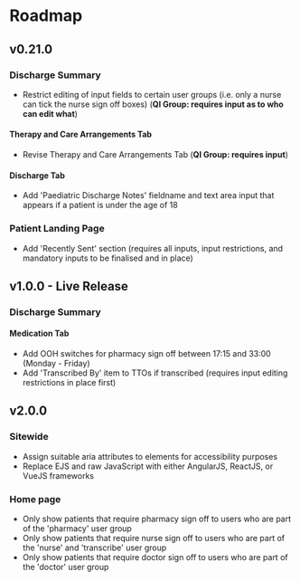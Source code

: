 # Roadmap

## v0.21.0

### Discharge Summary

-   Restrict editing of input fields to certain user groups (i.e. only a nurse can tick the nurse sign off boxes) (**QI Group: requires input as to who can edit what**)

#### Therapy and Care Arrangements Tab

-   Revise Therapy and Care Arrangements Tab (**QI Group: requires input**)

#### Discharge Tab

-   Add 'Paediatric Discharge Notes' fieldname and text area input that appears if a patient is under the age of 18

### Patient Landing Page

-   Add 'Recently Sent' section (requires all inputs, input restrictions, and mandatory inputs to be finalised and in place)

## v1.0.0 - Live Release

### Discharge Summary

#### Medication Tab

-   Add OOH switches for pharmacy sign off between 17:15 and 33:00 (Monday - Friday)
-   Add 'Transcribed By' item to TTOs if transcribed (requires input editing restrictions in place first)

## v2.0.0

### Sitewide

-   Assign suitable aria attributes to elements for accessibility purposes
-   Replace EJS and raw JavaScript with either AngularJS, ReactJS, or VueJS frameworks

### Home page

-   Only show patients that require pharmacy sign off to users who are part of the 'pharmacy' user group
-   Only show patients that require nurse sign off to users who are part of the 'nurse' and 'transcribe' user group
-   Only show patients that require doctor sign off to users who are part of the 'doctor' user group
